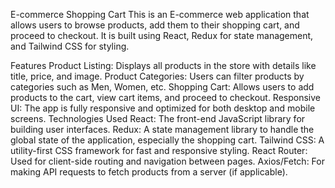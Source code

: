 
E-commerce Shopping Cart
This is an E-commerce web application that allows users to browse products, add them to their shopping cart, and proceed to checkout. It is built using React, Redux for state management, and Tailwind CSS for styling.

Features
Product Listing: Displays all products in the store with details like title, price, and image.
Product Categories: Users can filter products by categories such as Men, Women, etc.
Shopping Cart: Allows users to add products to the cart, view cart items, and proceed to checkout.
Responsive UI: The app is fully responsive and optimized for both desktop and mobile screens.
Technologies Used
React: The front-end JavaScript library for building user interfaces.
Redux: A state management library to handle the global state of the application, especially the shopping cart.
Tailwind CSS: A utility-first CSS framework for fast and responsive styling.
React Router: Used for client-side routing and navigation between pages.
Axios/Fetch: For making API requests to fetch products from a server (if applicable).
